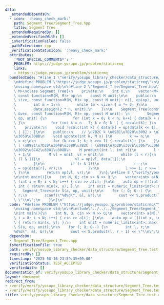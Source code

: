 ```yaml
---
data:
  _extendedDependsOn:
  - icon: ':heavy_check_mark:'
    path: Segment_Tree/Segment_Tree.hpp
    title: Segment Tree
  _extendedRequiredBy: []
  _extendedVerifiedWith: []
  _isVerificationFailed: false
  _pathExtension: cpp
  _verificationStatusIcon: ':heavy_check_mark:'
  attributes:
    '*NOT_SPECIAL_COMMENTS*': ''
    PROBLEM: https://judge.yosupo.jp/problem/staticrmq
    links:
    - https://judge.yosupo.jp/problem/staticrmq
  bundledCode: "#line 1 \"verify/yosupo_library_checker/data_structure/Segment_Tree.test.cpp\"\
    \n#define PROBLEM \"https://judge.yosupo.jp/problem/staticrmq\"\n\n#include<bits/stdc++.h>\n\
    \nusing namespace std;\n\n#line 2 \"Segment_Tree/Segment_Tree.hpp\"\n\ntemplate<typename\
    \ M>\nclass Segment_Tree{\n    private:\n    int n;\n    vector<M> data;\n   \
    \ const function<M(M, M)> op;\n    const M unit;\n\n    public:\n    Segment_Tree(int\
    \ size, const function<M(M, M)> op, const M unit): n(), op(op), unit(unit) {\n\
    \        int m = 1;\n        while (m < size) { m *= 2; }\n\n        n = m;\n\
    \        data.assign(2 * n, unit);\n    }\n\n    Segment_Tree(const vector<M>\
    \ &vec, const function<M(M, M)> op, const M unit): \n        Segment_Tree(vec.size(),\
    \ op, unit) {\n            for (int k = 0; k < n; k++) { data[k + n] = vec[k];\
    \ }\n            for (int k = n - 1; k > 0; k--) { recalc(k); }\n        }\n\n\
    \    private:\n    void recalc(int k) { data[k] = op(data[k << 1], data[k << 1\
    \ | 1]); }\n\n    public:\n    // \u7B2C k \u8981\u7D20\u3092 x \u306B\u66F4\u65B0\
    \u3059\u308B\n    void update(int k, M x) {\n        k += n;\n        data[k]\
    \ = x;\n\n        for (k >>= 1; k; k >>= 1) { recalc(k); }\n    }\n\n    // \u7B2C\
    \ l \u8981\u7D20\u304B\u3089\u7B2C r \u8981\u7D20\u307E\u3067\u306E\u7DCF\u7A4D\
    \u3092\u6C42\u3081\u308B\n    M product(int l, int r){\n        l += n; r += n\
    \ + 1;\n        M vl = unit, vr = unit;\n        while (l < r){\n            if\
    \ (l & 1){\n                vl = op(vl, data[l]);\n                l++;\n    \
    \        }\n\n            if (r & 1){\n                r--;\n                vr\
    \ = op(data[r], vr);\n            }\n\n            l >>= 1; r >>= 1;\n       \
    \ }\n\n        return op(vl, vr);\n    }\n};\n#line 8 \"verify/yosupo_library_checker/data_structure/Segment_Tree.test.cpp\"\
    \n\nint main(){\n    int N, Q; cin >> N >> Q;\n    vector<int> a(N);\n    for\
    \ (int i = 0; i < N; i++) { cin >> a[i]; }\n\n    auto op = [](int x, int y) ->\
    \ int { return min(x, y); };\n    int unit = numeric_limits<int>::max();\n\n \
    \   Segment_Tree<int> S(a, op, unit);\n\n    for (; Q; Q--) {\n        int l,\
    \ r;\n        scanf(\"%d%d\", &l, &r);\n        cout << S.product(l, r - 1) <<\
    \ \"\\n\";\n    }\n}\n"
  code: "#define PROBLEM \"https://judge.yosupo.jp/problem/staticrmq\"\n\n#include<bits/stdc++.h>\n\
    \nusing namespace std;\n\n#include\"../../../Segment_Tree/Segment_Tree.hpp\"\n\
    \nint main(){\n    int N, Q; cin >> N >> Q;\n    vector<int> a(N);\n    for (int\
    \ i = 0; i < N; i++) { cin >> a[i]; }\n\n    auto op = [](int x, int y) -> int\
    \ { return min(x, y); };\n    int unit = numeric_limits<int>::max();\n\n    Segment_Tree<int>\
    \ S(a, op, unit);\n\n    for (; Q; Q--) {\n        int l, r;\n        scanf(\"\
    %d%d\", &l, &r);\n        cout << S.product(l, r - 1) << \"\\n\";\n    }\n}\n"
  dependsOn:
  - Segment_Tree/Segment_Tree.hpp
  isVerificationFile: true
  path: verify/yosupo_library_checker/data_structure/Segment_Tree.test.cpp
  requiredBy: []
  timestamp: '2025-08-16 23:59:35+09:00'
  verificationStatus: TEST_ACCEPTED
  verifiedWith: []
documentation_of: verify/yosupo_library_checker/data_structure/Segment_Tree.test.cpp
layout: document
redirect_from:
- /verify/verify/yosupo_library_checker/data_structure/Segment_Tree.test.cpp
- /verify/verify/yosupo_library_checker/data_structure/Segment_Tree.test.cpp.html
title: verify/yosupo_library_checker/data_structure/Segment_Tree.test.cpp
---
```

